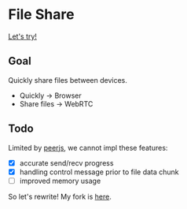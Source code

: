 # File Share

[Let's try!](https://file-share-6c2.pages.dev)

## Goal

Quickly share files between devices.

- Quickly -> Browser
- Share files -> WebRTC

## Todo

Limited by [peerjs](https://github.com/peers/peerjs), we cannot impl these features:

- [x] accurate send/recv progress
- [x] handling control message prior to file data chunk
- [ ] improved memory usage

So let's rewrite! My fork is [here](https://github.com/GStarP/peerjs).
